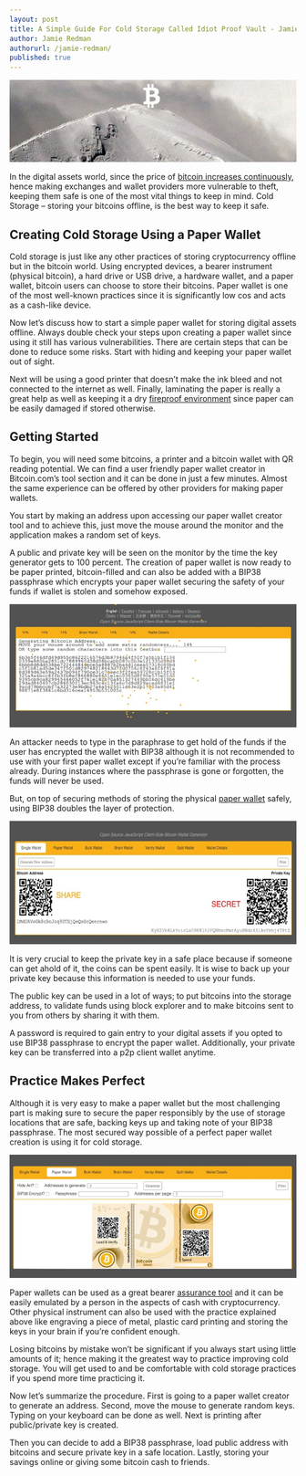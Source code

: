 ```yaml
---
layout: post
title: A Simple Guide For Cold Storage Called Idiot Proof Vault - Jamie Redman
author: Jamie Redman
authorurl: /jamie-redman/
published: true
---
```

<p><center><img src="/images/a-simple-guide-for-cold-storage-called-idiot-proof-vault/idiot-proof-vault.jpg" alt="idiot proof vault"/></center></p>

<p>In the digital assets world, since the price of <a href="/segregated-witness/">bitcoin increases continuously</a>, hence making exchanges and wallet providers more vulnerable to theft, keeping them safe is one of the most vital things to keep in mind. Cold Storage – storing your bitcoins offline, is the best way to keep it safe.</p>
 
<h2>Creating Cold Storage Using a Paper Wallet  </h2>

<p>Cold storage is just like any other practices of storing cryptocurrency offline but in the bitcoin world. Using encrypted devices, a bearer instrument (physical bitcoin), a hard drive or USB drive, a hardware wallet, and a paper wallet, bitcoin users can choose to store their bitcoins.  Paper wallet is one of the most well-known practices since it is significantly low cos and acts as a cash-like device.</p>
 
<p>Now let’s discuss how to start a simple paper wallet for storing digital assets offline. Always double check your steps upon creating a paper wallet since using it still has various vulnerabilities. There are certain steps that can be done to reduce some risks. Start with hiding and keeping your paper wallet out of sight. </p>

<p>Next will be using a good printer that doesn’t make the ink bleed and not connected to the internet as well. Finally, laminating the paper is really a great help as well as keeping it a dry <a href="/introduction-bitcoin-paper-wallets-cold-storage/">fireproof environment</a> since paper can be easily damaged if stored otherwise.</p>
 
<h2>Getting Started</h2>

<p>To begin, you will need some bitcoins, a printer and a bitcoin wallet with QR reading potential. We can find a user friendly paper wallet creator in Bitcoin.com’s tool section and it can be done in just a few minutes. Almost the same experience can be offered by other providers for making paper wallets.  </p>

<p>You start by making an address upon accessing our paper wallet creator tool and to achieve this, just move the mouse around the monitor and the application makes a random set of keys.</p>
 
<p>A public and private key will be seen on the monitor by the time the key generator gets to 100 percent. The creation of paper wallet is now ready to be paper printed, bitcoin-filled and can also be added with a BIP38 passphrase which encrypts your paper wallet securing the safety of your funds if wallet is stolen and somehow exposed.  </p>

<p><center><img src="/images/a-simple-guide-for-cold-storage-called-idiot-proof-vault/randomgen.jpg" alt="random generator"/></center></p>

<p>An attacker needs to type in the paraphrase to get hold of the funds if the user has encrypted the wallet with BIP38 although it is not recommended to use with your first paper wallet except if you’re familiar with the process already. During instances where the passphrase is gone or forgotten, the funds will never be used. </p>

<p>But, on top of securing methods of storing the physical <a href="/bitcoin-scams-how-stay-safe/">paper wallet</a> safely, using BIP38 doubles the layer of protection.  </p>

<p><center><img src="/images/a-simple-guide-for-cold-storage-called-idiot-proof-vault/keys.jpg" alt="keys"/></center></p>

<p>It is very crucial to keep the private key in a safe place because if someone can get ahold of it, the coins can be spent easily. It is wise to back up your private key because this information is needed to use your funds.</p>
 
<p>The public key can be used in a lot of ways; to put bitcoins into the storage address, to validate funds using block explorer and to make bitcoins sent to you from others by sharing it with them. </p>

<p>A password is required to gain entry to your digital assets if you opted to use BIP38 passphrase to encrypt the paper wallet. Additionally, your private key can be transferred into a p2p client wallet anytime.</p>
 
<h2>Practice Makes Perfect</h2>

<p>Although it is very easy to make a paper wallet but the most challenging part is making sure to secure the paper responsibly by the use of storage locations that are safe, backing keys up and taking note of your BIP38 passphrase. The most secured way possible of a perfect paper wallet creation is using it for cold storage.</p>
 
 <p><center><img src="/images/a-simple-guide-for-cold-storage-called-idiot-proof-vault/paper.jpg" alt="paper wallet"/></center></p>

 
<p>Paper wallets can be used as a great bearer <a href="/bitcoin-cold-storage/">assurance tool</a> and it can be easily emulated by a person in the aspects of cash with cryptocurrency. Other physical instrument can also be used with the practice explained above like engraving a piece of metal, plastic card printing and storing the keys in your brain if you’re confident enough.</p>
 
<p>Losing bitcoins by mistake won’t be significant if you always start using little amounts of it; hence making it the greatest way to practice improving cold storage. You will get used to and be comfortable with cold storage practices if you spend more time practicing it.</p>
 
<p>Now let’s summarize the procedure. First is going to a paper wallet creator to generate an address. Second, move the mouse to generate random keys. Typing on your keyboard can be done as well. Next is printing after public/private key is created. </p>

<p>Then you can decide to add a BIP38 passphrase, load public address with bitcoins and secure private key in a safe location. Lastly, storing your savings online or giving some bitcoin cash to friends.</p>
